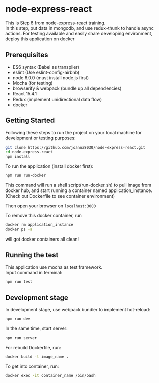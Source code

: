 # node-express-react

This is Step 6 from node-express-react training.  
In this step, put data in mongodb, and use redux-thunk to handle async actions.
For testing available and easily share developing environment, deploy this application on docker

## Prerequisites
- ES6 syntax (Babel as transpiler)
- eslint (Use eslint-config-airbnb)
- node 6.0.0 (must install node.js first)
- Mocha (for testing)
- browserify & webpack (bundle up all dependencies)
- React 15.4.1
- Redux (implement unidirectional data flow)
- docker

## Getting Started
Following these steps to run the project on your local machine for development or testing purposes:  

``` sh
git clone https://github.com/joanna8030/node-express-react.git
cd node-express-react
npm install
```
To run the application (install docker first):
``` sh
npm run run-docker
```
This command will run a shell script(run-docker.sh) to pull image from docker hub, and start running a container named application_instance. (Check out Dockerfile to see container environment)    

Then open your browser on `localhost:3000`

To remove this docker container, run
``` sh
docker rm application_instance
docker ps -a
```  
will got docker containers all clean!

## Running the test
This application use mocha as test framework.  
Input command in terminal:
``` sh
npm run test
```

## Development stage
In development stage, use webpack bundler to implement hot-reload:
``` sh
npm run dev
```
In the same time, start server:
``` sh
npm run server
```    
For rebuild Dockerfile, run:
``` sh
docker build -t image_name .
```
To get into container, run:
``` sh
docker exec -it container_name /bin/bash
```
